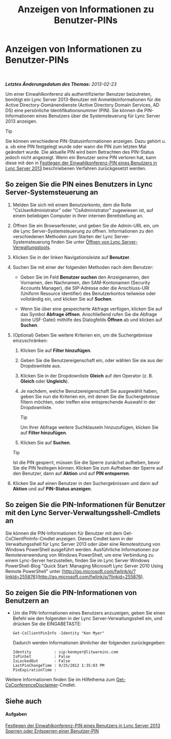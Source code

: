 ﻿---
title: Anzeigen von Informationen zu Benutzer-PINs
TOCTitle: Anzeigen von Informationen zu Benutzer-PINs
ms:assetid: 59e38117-8112-4851-82ac-a746ffa0f89d
ms:mtpsurl: https://technet.microsoft.com/de-de/library/JJ688067(v=OCS.15)
ms:contentKeyID: 49890759
ms.date: 05/19/2016
mtps_version: v=OCS.15
ms.translationtype: HT
---

# Anzeigen von Informationen zu Benutzer-PINs

 

_**Letztes Änderungsdatum des Themas:** 2013-02-23_

Um einer Einwahlkonferenz als authentifizierter Benutzer beizutreten, benötigt ein Lync Server 2013-Benutzer mit Anmeldeinformationen für die Active Directory-Domänendienste (Active Directory Domain Services, AD DS) eine persönliche Identifikationsnummer (PIN). Sie können die PIN-Informationen eines Benutzers über die Systemsteuerung für Lync Server 2013 anzeigen.


> [!TIP]
> Sie können verschiedene PIN-Statusinformationen anzeigen. Dazu gehört u. a. ob eine PIN festgelegt wurde oder wann die PIN zum letzten Mal geändert wurde. Die aktuelle PIN wird beim Betrachten des PIN-Status jedoch nicht angezeigt. Wenn ein Benutzer seine PIN verloren hat, kann diese mit den in <A href="lync-server-2013-set-a-user-s-dial-in-conferencing-pin.md">Festlegen der Einwahlkonferenz-PIN eines Benutzers in Lync Server 2013</A> beschriebenen Verfahren zurückgesetzt werden.



## So zeigen Sie die PIN eines Benutzers in Lync Server-Systemsteuerung an

1.  Melden Sie sich mit einem Benutzerkonto, dem die Rolle "CsUserAdministrator" oder "CsAdministrator" zugewiesen ist, auf einem beliebigen Computer in Ihrer internen Bereitstellung an.

2.  Öffnen Sie ein Browserfenster, und geben Sie die Admin-URL ein, um die Lync Server-Systemsteuerung zu öffnen. Informationen zu den verschiedenen Methoden zum Starten der Lync Server-Systemsteuerung finden Sie unter [Öffnen von Lync Server-Verwaltungstools](lync-server-2013-open-lync-server-administrative-tools.md).

3.  Klicken Sie in der linken Navigationsleiste auf **Benutzer**.

4.  Suchen Sie mit einer der folgenden Methoden nach dem Benutzer:
    
      - Geben Sie im Feld **Benutzer suchen** den Anzeigenamen, den Vornamen, den Nachnamen, den SAM-Kontonamen (Security Accounts Manager), die SIP-Adresse oder die Anschluss-URI (Uniform Resource Identifier) des Benutzerkontos teilweise oder vollständig ein, und klicken Sie auf **Suchen**.
    
      - Wenn Sie über eine gespeicherte Abfrage verfügen, klicken Sie auf das Symbol **Abfrage öffnen**. Anschließend rufen Sie die Abfrage (eine USF-Datei) mithilfe des Dialogfelds **Öffnen** ab und klicken auf **Suchen**.

5.  (Optional) Geben Sie weitere Kriterien ein, um die Suchergebnisse einzuschränken:
    
    1.  Klicken Sie auf **Filter hinzufügen**.
    
    2.  Geben Sie die Benutzereigenschaft ein, oder wählen Sie sie aus der Dropdownliste aus.
    
    3.  Klicken Sie in der Dropdownliste **Gleich** auf den Operator (z. B. **Gleich** oder **Ungleich**).
    
    4.  Je nachdem, welche Benutzereigenschaft Sie ausgewählt haben, geben Sie nun die Kriterien ein, mit denen Sie die Suchergebnisse filtern möchten, oder treffen eine entsprechende Auswahl in der Dropdownliste.
        

        > [!TIP]
        > Um Ihrer Abfrage weitere Suchklauseln hinzuzufügen, klicken Sie auf <STRONG>Filter hinzufügen</STRONG>.

    
    5.  Klicken Sie auf **Suchen**.
    

    > [!TIP]
    > Ist die PIN gesperrt, müssen Sie die Sperre zunächst aufheben, bevor Sie die PIN festlegen können. Klicken Sie zum Aufheben der Sperre auf den Benutzer, dann auf <STRONG>Aktion</STRONG> und auf <STRONG>PIN entsperren</STRONG>.



6.  Klicken Sie auf einen Benutzer in den Suchergebnissen und dann auf **Aktion** und auf **PIN-Status anzeigen**.

## So zeigen Sie die PIN-Informationen für Benutzer mit den Lync Server-Verwaltungsshell-Cmdlets an

Sie können die PIN-Informationen für Benutzer mit dem Get-CsClientPinInfo-Cmdlet anzeigen. Dieses Cmdlet kann in der Verwaltungsshell für Lync Server 2013 oder über eine Remotesitzung von Windows PowerShell ausgeführt werden. Ausführliche Informationen zur Remoteverwendung von Windows PowerShell, um eine Verbindung zu einem Lync-Server herzustellen, finden Sie im Lync Server Windows PowerShell-Blog "Quick Start: Managing Microsoft Lync Server 2010 Using Remote PowerShell" unter [http://go.microsoft.com/fwlink/p/?linkId=255876](http://go.microsoft.com/fwlink/p/?linkid=255876).

## So zeigen Sie die PIN-Informationen von Benutzern an

  - Um die PIN-Informationen eines Benutzers anzuzeigen, geben Sie einen Befehl wie den folgenden in der Lync Server-Verwaltungsshell ein, und drücken Sie die EINGABETASTE:
    
        Get-CsClientPinInfo -Identity "Ken Myer"
    
    Dadurch werden Informationen ähnlicher der folgenden zurückgegeben:
    
        Identity          : sip:kenmyer@litwareinc.com
        IsPinSet          : False
        IsLockedOut       : False
        LastPinChangeTime : 9/25/2012 1:35:03 PM
        PinExpirationTime :

Weitere Informationen finden Sie im Hilfethema zum [Get-CsConferenceDisclaimer](https://docs.microsoft.com/en-us/powershell/module/skype/Get-CsConferenceDisclaimer)-Cmdlet.

## Siehe auch

#### Aufgaben

[Festlegen der Einwahlkonferenz-PIN eines Benutzers in Lync Server 2013](lync-server-2013-set-a-user-s-dial-in-conferencing-pin.md)  
[Sperren oder Entsperren einer Benutzer-PIN](lync-server-2013-lock-or-unlock-a-user-pin.md)

